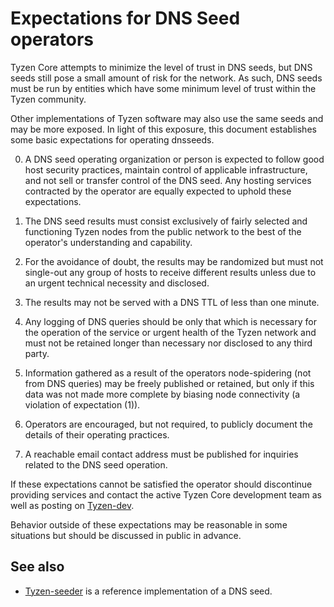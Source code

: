 Expectations for DNS Seed operators
====================================

Tyzen Core attempts to minimize the level of trust in DNS seeds,
but DNS seeds still pose a small amount of risk for the network.
As such, DNS seeds must be run by entities which have some minimum
level of trust within the Tyzen community.

Other implementations of Tyzen software may also use the same
seeds and may be more exposed. In light of this exposure, this
document establishes some basic expectations for operating dnsseeds.

0. A DNS seed operating organization or person is expected to follow good
host security practices, maintain control of applicable infrastructure,
and not sell or transfer control of the DNS seed. Any hosting services
contracted by the operator are equally expected to uphold these expectations.

1. The DNS seed results must consist exclusively of fairly selected and
functioning Tyzen nodes from the public network to the best of the
operator's understanding and capability.

2. For the avoidance of doubt, the results may be randomized but must not
single-out any group of hosts to receive different results unless due to an
urgent technical necessity and disclosed.

3. The results may not be served with a DNS TTL of less than one minute.

4. Any logging of DNS queries should be only that which is necessary
for the operation of the service or urgent health of the Tyzen
network and must not be retained longer than necessary nor disclosed
to any third party.

5. Information gathered as a result of the operators node-spidering
(not from DNS queries) may be freely published or retained, but only
if this data was not made more complete by biasing node connectivity
(a violation of expectation (1)).

6. Operators are encouraged, but not required, to publicly document the
details of their operating practices.

7. A reachable email contact address must be published for inquiries
related to the DNS seed operation.

If these expectations cannot be satisfied the operator should
discontinue providing services and contact the active Tyzen
Core development team as well as posting on
[Tyzen-dev](https://groups.google.com/forum/#!forum/Tyzen-dev).

Behavior outside of these expectations may be reasonable in some
situations but should be discussed in public in advance.

See also
----------
- [Tyzen-seeder](https://github.com/tyzen-tzn/tyzen-seeder) is a reference implementation of a DNS seed.
